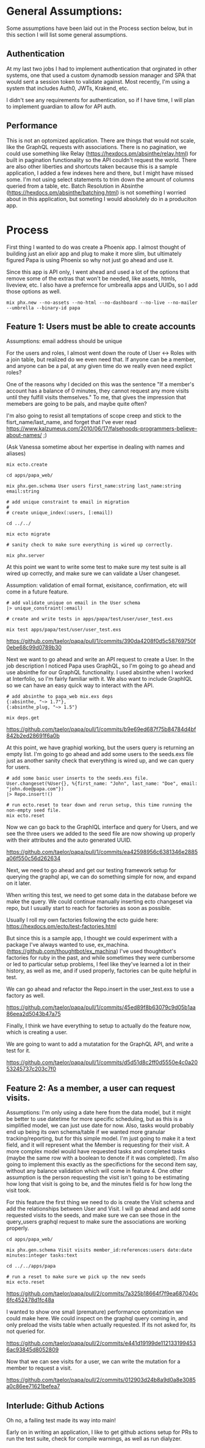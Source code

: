 # General Assumptions:

Some assumptions have been laid out in the Process section below, but in this section I will list some general assumptions.

## Authentication

At my last two jobs I had to implement authentication that orginated in other systems, one that used a custom dynamodb session manager and SPA that would sent a session token to validate against. Most recently, I'm using a system that includes Auth0, JWTs, Krakend, etc.

I didn't see any requirements for authentication, so if I have time, I will plan to implement guardian to allow for API auth.

## Performance

This is not an optomized application. There are things that would not scale, like the GraphQL requests with associations. There is no pagination, we could use something like Relay (https://hexdocs.pm/absinthe/relay.html) for built in pagination functionality so the API couldn't request the world. There are also other liberties and shortcuts taken because this is a sample application, I added a few indexes here and there, but I might have missed some. I'm not using select statements to trim down the amount of columns queried from a table, etc. Batch Resolution in Absinthe (https://hexdocs.pm/absinthe/batching.html) is not something I worried about in this application, but someting I would absolutely do in a produciton app.

# Process

First thing I wanted to do was create a Phoenix app. I almost thought of building just an elixir app and plug to make it more slim, but ultimately figured Papa is using Phoenix so why not just go ahead and use it. 

Since this app is API only, I went ahead and used a lot of the options that remove some of the extras that won't be needed, like assets, htmls, liveview, etc. I also have a prefernce for umbrealla apps and UUIDs, so I add those options as well.

```
mix phx.new --no-assets --no-html --no-dashboard --no-live --no-mailer --umbrella --binary-id papa
```

## Feature 1: Users must be able to create accounts

Assumptions: email address should be unique

For the users and roles, I almost went down the route of User <-> Roles with a join table, but realized do we even need that. If anyone can be a member, and anyone can be a pal, at any given time do we really even need explict roles? 

One of the reasons why I decided on this was the sentence "If a member's account has a balance of 0 minutes, they cannot request any more visits until they fulfill visits themselves." To me, that gives the impression that memebers are going to be pals, and maybe quite often?

I'm also going to resist all temptations of scope creep and stick to the fisrt_name/last_name, and forget that I've ever read https://www.kalzumeus.com/2010/06/17/falsehoods-programmers-believe-about-names/ ;)

(Ask Vanessa sometime about her expertise in dealing with names and aliases)

```
mix ecto.create

cd apps/papa_web/

mix phx.gen.schema User users first_name:string last_name:string email:string

# add unique constraint to email in migration 
#
# create unique_index(:users, [:email])

cd ../../

mix ecto migrate

# sanity check to make sure everything is wired up correctly.

mix phx.server
```

At this point we want to write some test to make sure my test suite is all wired up correctly, and make sure we can validate a User changeset.

Assumption: validation of email format, exisitance, confirmation, etc will come in a future feature.

```
# add validate_unique on email in the User schema
|> unique_constraint(:email)

# create and write tests in apps/papa/test/user/user_test.exs

mix test apps/papa/test/user/user_test.exs
```

https://github.com/taelor/papa/pull/1/commits/390da4208f0d5c58769750f0ebe68c99d0789b30

Next we want to go ahead and write an API request to create a User. In the job description I noticed Papa uses GraphQL, so I'm going to go ahead and use absinthe for our GraphQL functionality. I used absinthe when I worked at Interfolio, so I'm fairly familiar with it. We also want to include GraphIQL so we can have an easy quick way to interact with the API.

```
# add absinthe to papa_web mix.exs deps
{:absinthe, "~> 1.7"},
{:absinthe_plug, "~> 1.5"}

mix deps.get
```

https://github.com/taelor/papa/pull/1/commits/b9e69ed687f75b84784d4bf842b2ed28691f6a0b

At this point, we have graphiql working, but the users query is returning an empty list. I'm going to go ahead and add some users to the seeds.exs file just as another sanity check that everything is wired up, and we can query for users.

```
# add some basic user inserts to the seeds.exs file.
User.changeset(%User{}, %{first_name: "John", last_name: "Doe", email: "john.doe@papa.com"})
|> Repo.insert!()

# run ecto.reset to tear down and rerun setup, this time running the non-empty seed file.
mix ecto.reset
```

Now we can go back to the GraphIQL interface and query for Users, and we see the three users we added to the seed file are now showing up properly with their attributes and the auto generated UUID.

https://github.com/taelor/papa/pull/1/commits/ea42598956c6381346e2885a06f550c56d262634

Next, we need to go ahead and get our testing framework setup for querying the graphql api, we can do something simple for now, and expand on it later.

When writing this test, we need to get some data in the database before we make the query. We could continue manually inserting ecto changeset via repo, but I usually start to reach for factories as soon as possible.

Usually I roll my own factories following the ecto guide here: https://hexdocs.pm/ecto/test-factories.html

But since this is a sample app, I thought we could experiment with a package I've always wanted to use, ex_machina. (https://github.com/thoughtbot/ex_machina) I've used thoughtbot's factories for ruby in the past, and while sometimes they were cumbersome or led to particular setup problems, I feel like they've learned a lot in their history, as well as me, and if used properly, factories can be quite helpful in test.

We can go ahead and refactor the Repo.insert in the user_test.exs to use a factory as well.

https://github.com/taelor/papa/pull/1/commits/45ed89f8b63079c9d05b1aa86eea2d5043b47a75

Finally, I think we have everything to setup to actually do the feature now, which is creating a user.

We are going to want to add a mutatation for the GraphQL API, and write a test for it.

https://github.com/taelor/papa/pull/1/commits/d5d51d8c2ff0d5550e4c0a2053245737c203c7f0

## Feature 2: As a member, a user can request visits. 

Assumptions: I'm only using a date here from the data model, but it might be better to use datetime for more specific scheduling, but as this is a simplified model, we can just use date for now. Also, tasks would probably end up being its own schema/table if we wanted more granular tracking/reporting, but for this simple model. I'm just going to make it a text field, and it will represent what the Member is requesting for their visit. A more complex model would have requested tasks and completed tasks (maybe the same row with a boolean to denote if it was completed). I'm also going to implement this exactly as the specifictions for the second item say, without any balance validation which will come in feature 4. One other assumption is the person requesting the visit isn't going to be estimating how long that visit is going to be, and the minutes field is for how long the visit took.

For this feature the first thing we need to do is create the Visit schema and add the relationships between User and Visit. I will go ahead and add some requested visits to the seeds, and make sure we can see those in the query_users graphql request to make sure the associations are working properly.

```
cd apps/papa_web/

mix phx.gen.schema Visit visits member_id:references:users date:date minutes:integer tasks:text

cd ../../apps/papa

# run a reset to make sure we pick up the new seeds
mix ecto.reset
```

https://github.com/taelor/papa/pull/2/commits/7a325b18664f7f9ea687040c6fc452478d1fc48a

I wanted to show one small (premature) performance optomization we could make here. We could inspect on the graphql query coming in, and only preload the visits table when actually requested. If its not asked for, its not queried for.

https://github.com/taelor/papa/pull/2/commits/e441d19199de1121331994536ac93845d8052809

Now that we can see visits for a user, we can write the mutation for a member to request a visit.

https://github.com/taelor/papa/pull/2/commits/012903d24b8a9d0a8e3085a0c86ee71621befea7

## Interlude: Github Actions

Oh no, a failing test made its way into main!

Early on in writing an application, I like to get github actions setup for PRs to run the test suite, check for compile warnings, as well as run dialyzer.
